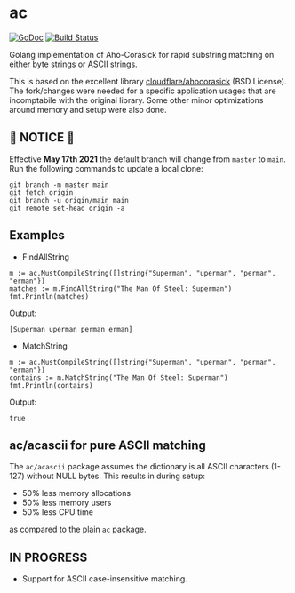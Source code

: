 # ac

[![GoDoc](https://godoc.org/github.com/signalsciences/ac?status.svg)](https://godoc.org/github.com/signalsciences/ac) [![Build Status](https://travis-ci.org/signalsciences/ac.svg?branch=master)](https://travis-ci.org/signalsciences/ac)

Golang implementation of Aho-Corasick for rapid substring matching on either byte
strings or ASCII strings.

This is based on the excellent library
[cloudflare/ahocorasick](https://github.com/cloudflare/ahocorasick) (BSD
License).  The fork/changes were needed for a specific application usages
that are incomptabile with the original library.  Some other minor optimizations 
around memory and setup were also done.

## :rotating_light: NOTICE :rotating_light:

Effective **May 17th 2021** the default branch will change from `master` to `main`. Run the following commands to update a local clone:
```
git branch -m master main
git fetch origin
git branch -u origin/main main
git remote set-head origin -a
```

## Examples

* FindAllString

```
m := ac.MustCompileString([]string{"Superman", "uperman", "perman", "erman"})
matches := m.FindAllString("The Man Of Steel: Superman")
fmt.Println(matches)
```

Output:

```
[Superman uperman perman erman]
```

* MatchString

```
m := ac.MustCompileString([]string{"Superman", "uperman", "perman", "erman"})
contains := m.MatchString("The Man Of Steel: Superman")
fmt.Println(contains)
```

Output:

```
true
```

## ac/acascii for pure ASCII matching

The `ac/acascii` package assumes the dictionary is all ASCII characters (1-127) without NULL bytes.  This results in during setup:

* 50% less memory allocations
* 50% less memory users
* 50% less CPU time

as compared to the plain `ac` package.


## IN PROGRESS

* Support for ASCII case-insensitive matching.

